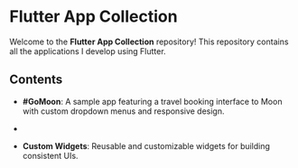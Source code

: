 # Flutter App Collection

Welcome to the **Flutter App Collection** repository! This repository contains all the applications I develop using Flutter.

## Contents

- **#GoMoon**: A sample app featuring a travel booking interface to Moon with custom dropdown menus and responsive design.
- 

- **Custom Widgets**: Reusable and customizable widgets for building consistent UIs.
<!-- - **State Management**: Examples of various state management techniques in Flutter.
- **Responsive Design**: Layouts that adapt to different screen sizes and orientations.
- **Animations**: Smooth and engaging animations to enhance user experience.
- **Networking**: Integration with REST APIs and data handling.
- **Persistence**: Local storage solutions using SQLite and shared preferences. -->

